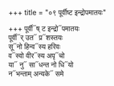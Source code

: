 +++
title = "०९ पूर्वीष्ट इन्द्रोपमातयः"

+++
पूर्वी᳓ष् ट इन्द्रो᳓पमातयः  
पूर्वी᳓र् उत᳓ प्र᳓शस्तयः  
सू᳓नो हिन्व᳓स्य हरिवः  
व᳓स्वो वीर᳓स्य अपृ᳓चो  
या᳓ नु᳓ सा᳓धन्त नो धि᳓यो  
न᳓भन्ताम् अन्यके᳓ समे
